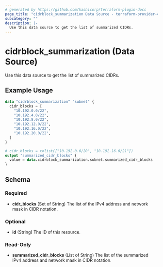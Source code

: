 ```yaml
---
# generated by https://github.com/hashicorp/terraform-plugin-docs
page_title: "cidrblock_summarization Data Source - terraform-provider-cidrblock"
subcategory: ""
description: |-
  Use this data source to get the list of summarized CIDRs.
---
```


# cidrblock_summarization (Data Source)

Use this data source to get the list of summarized CIDRs.

## Example Usage

```terraform
data "cidrblock_summarization" "subnet" {
  cidr_blocks = [
    "10.192.0.0/22",
    "10.192.4.0/22",
    "10.192.8.0/22",
    "10.192.12.0/22",
    "10.192.16.0/22",
    "10.192.20.0/22",
  ]
}

# cidr_blocks = tolist(["10.192.0.0/20", "10.192.16.0/21"])
output "summarized_cidr_blocks" {
  value = data.cidrblock_summarization.subnet.summarized_cidr_blocks
}
```

<!-- schema generated by tfplugindocs -->
## Schema

### Required

- **cidr_blocks** (Set of String) The list of the IPv4 address and network mask in CIDR notation.

### Optional

- **id** (String) The ID of this resource.

### Read-Only

- **summarized_cidr_blocks** (List of String) The list of the summarized IPv4 address and network mask in CIDR notation.


